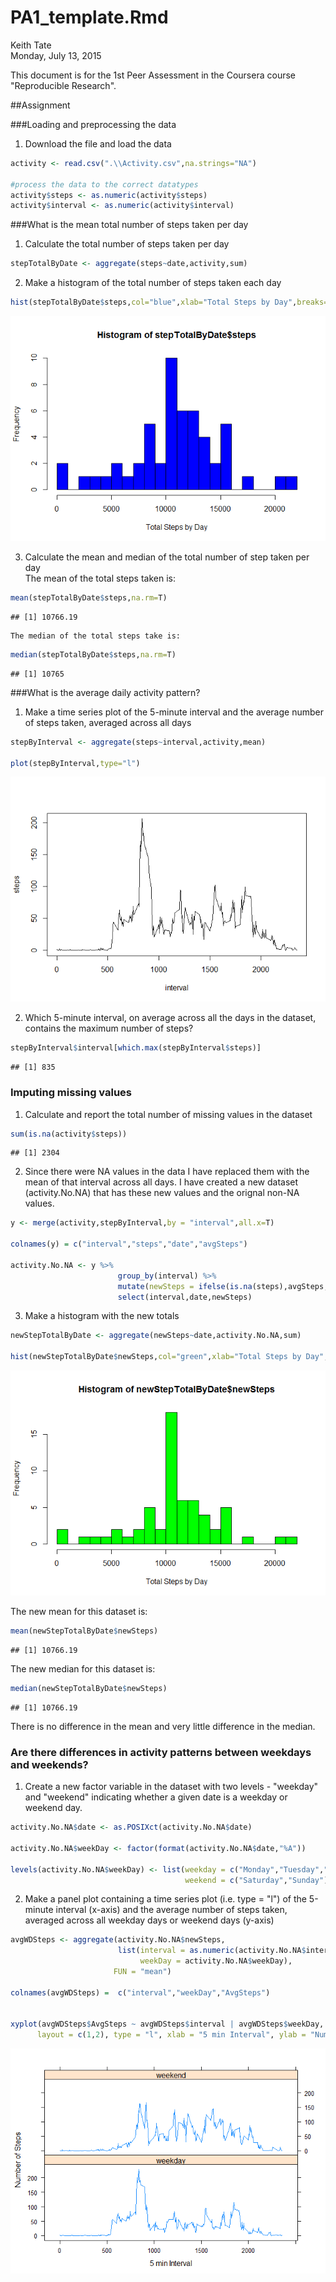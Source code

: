 # PA1_template.Rmd
Keith Tate  
Monday, July 13, 2015  

This document is for the 1st Peer Assessment in the Coursera course "Reproducible Research".

##Assignment



###Loading and preprocessing the data

1. Download the file and load the data

```r
activity <- read.csv(".\\Activity.csv",na.strings="NA")

#process the data to the correct datatypes
activity$steps <- as.numeric(activity$steps)
activity$interval <- as.numeric(activity$interval)
```

###What is the mean total number of steps taken per day

1. Calculate the total number of steps taken per day

```r
stepTotalByDate <- aggregate(steps~date,activity,sum)
```

2. Make a histogram of the total number of steps taken each day

```r
hist(stepTotalByDate$steps,col="blue",xlab="Total Steps by Day",breaks=20)
```

![](PA1_template_files/figure-html/unnamed-chunk-4-1.png) 

3. Calculate the mean and median of the total number of step taken per day  
    The mean of the total steps taken is: 

```r
mean(stepTotalByDate$steps,na.rm=T)
```

```
## [1] 10766.19
```
    The median of the total steps take is:

```r
median(stepTotalByDate$steps,na.rm=T)   
```

```
## [1] 10765
```

###What is the average daily activity pattern?
1. Make a time series plot of the 5-minute interval and the average number of steps taken, averaged across all days

```r
stepByInterval <- aggregate(steps~interval,activity,mean)

plot(stepByInterval,type="l")
```

![](PA1_template_files/figure-html/unnamed-chunk-7-1.png) 

2. Which 5-minute interval, on average across all the days in the dataset, contains the maximum number of steps?

```r
stepByInterval$interval[which.max(stepByInterval$steps)]
```

```
## [1] 835
```

### Imputing missing values
1. Calculate and report the total number of missing values in the dataset 

```r
sum(is.na(activity$steps))
```

```
## [1] 2304
```

2. Since there were NA values in the data I have replaced them with the mean of that interval across all days. I have created a new dataset (activity.No.NA) that has these new values and the orignal non-NA values.

```r
y <- merge(activity,stepByInterval,by = "interval",all.x=T)

colnames(y) = c("interval","steps","date","avgSteps")

activity.No.NA <- y %>% 
                        group_by(interval) %>% 
                        mutate(newSteps = ifelse(is.na(steps),avgSteps,steps)) %>% 
                        select(interval,date,newSteps)
```

3. Make a histogram with the new totals

```r
newStepTotalByDate <- aggregate(newSteps~date,activity.No.NA,sum)

hist(newStepTotalByDate$newSteps,col="green",xlab="Total Steps by Day",breaks=20)
```

![](PA1_template_files/figure-html/unnamed-chunk-11-1.png) 

The new mean for this dataset is:

```r
mean(newStepTotalByDate$newSteps)
```

```
## [1] 10766.19
```

The new median for this dataset is:

```r
median(newStepTotalByDate$newSteps)
```

```
## [1] 10766.19
```

There is no difference in the mean and very little difference in the median.

### Are there differences in activity patterns between weekdays and weekends?
1. Create a new factor variable in the dataset with two levels - "weekday" and "weekend" indicating whether a given date is a weekday or weekend day.

```r
activity.No.NA$date <- as.POSIXct(activity.No.NA$date)

activity.No.NA$weekDay <- factor(format(activity.No.NA$date,"%A"))

levels(activity.No.NA$weekDay) <- list(weekday = c("Monday","Tuesday","Wednesday","Thursday","Friday"),
                                       weekend = c("Saturday","Sunday"))
```

2. Make a panel plot containing a time series plot (i.e. type = "l") of the 5-minute interval (x-axis) and the average number of steps taken, averaged across all weekday days or weekend days (y-axis)

```r
avgWDSteps <- aggregate(activity.No.NA$newSteps,
                        list(interval = as.numeric(activity.No.NA$interval),
                             weekDay = activity.No.NA$weekDay),
                       FUN = "mean")

colnames(avgWDSteps) =  c("interval","weekDay","AvgSteps")


xyplot(avgWDSteps$AvgSteps ~ avgWDSteps$interval | avgWDSteps$weekDay,
      layout = c(1,2), type = "l", xlab = "5 min Interval", ylab = "Number of Steps")
```

![](PA1_template_files/figure-html/unnamed-chunk-15-1.png) 
